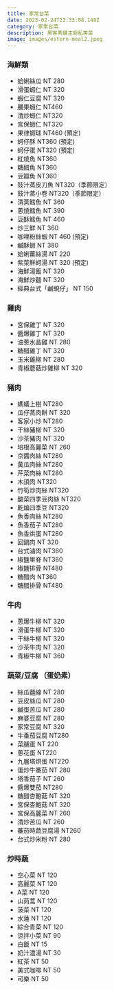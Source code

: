 ```yaml
---
title: 家常台菜
date: 2023-02-24T22:33:08.148Z
category: 家常台菜
description: 黑客茶舖主廚私房菜
image: images/estern-meal2.jpeg
---
```

### 海鮮類

* 蛤蜊絲瓜 NT 280
* 滑蛋蝦仁 NT 320
* 蝦仁豆腐 NT 320
* 腰果蝦仁 NT460
* 清炒蝦仁 NT320
* 宮保蝦仁 NT320
* 果律蝦球 NT460 (預定)
* 蚵仔酥 NT360 (預定)
* 蚵仔蛋 NT320 (預定)
* 紅燒魚 NT360
* 糖醋魚 NT360
* 豆瓣魚  NT360
* 豉汁蒸皮刀魚   NT320（季節限定）
* 鼓汁蒸小卷   NT320（季節限定）
* 清蒸鱈魚 NT 360
* 蔥燒鱈魚 NT 390
* 豆酥鱈魚 NT 460
* 炒三鮮  NT 360
* 咖哩粉絲蝦  NT 460 (預定)
* 鹹酥蝦  NT 380
* 蛤蜊薑絲湯  NT 220
* 紫菜鮮蚵湯 NT 320 (預定)
* 海鮮湯飯  NT 320
* 海鮮炒麵  NT 320
* 經典台式「鹹蜆仔」 NT 150

### 雞肉

* 宮保雞丁  NT 320 
* 醬爆雞丁 NT 320
* 油蔥水晶雞 NT 280
* 糖醋雞丁 NT 320
* 玉米雞柳  NT 280
* 青椒蘑菇炒雞柳 NT 320

### 豬肉

* 螞蟻上樹 NT280
* 瓜仔蒸肉餅 NT 320
* 客家小炒 NT280 
* 干絲豬柳 NT 320
* 沙茶豬肉 NT 320 
* 培根高麗菜  NT 260
* 京醬肉絲 NT280
* 黃瓜肉絲  NT280
* 芹菜肉絲  NT280
* 木須肉  NT320
* 竹筍炒肉絲   NT320
* 酸菜四季豆肉絲  NT320
* 乾煸四季豆  NT320
* 魚香肉絲  NT280 
* 魚香茄子  NT280
* 魚香烘蛋  NT280
* 回鍋肉 NT 320 
* 台式滷肉  NT360
* 椒鹽里脊  NT360
* 椒鹽排骨  NT480
* 糖醋肉  NT360
* 糖醋排骨  NT480

### 牛肉

* 蔥爆牛柳 NT 320 
* 滑蛋牛柳 NT 320
* 干絲牛柳 NT 320
* 沙茶牛肉 NT 320 
* 青椒牛柳 NT 360

### 蔬菜/豆腐 （蛋奶素）

* 絲瓜麵線 NT 280
* 豆皮絲瓜  NT 280
* 鹹蛋苦瓜  NT 280
* 麻婆豆腐  NT 280
* 家常豆腐  NT 320
* 牛番茄豆腐  NT280
* 菜脯蛋  NT 220
* 蔥花蛋  NT220
* 九層塔烘蛋  NT220
* 蛋炒牛番茄  NT 280
* 塔香茄子 NT 260
* 醬爆雙茄   NT280
* 糖醋杏鮑菇  NT 320 
* 宮保杏鮑菇  NT 320 
* 宮保高麗菜  NT 260
* 清炒苦瓜  NT 260
* 蕃茄時蔬豆腐湯  NT260
* 台式炒米粉   NT 280

### 炒時蔬

* 空心菜 NT 120
* 高麗菜 NT 120
* A菜 NT 120
* 山茼蒿 NT 120
* 菠菜 NT 120
* 水蓮 NT 120
* 綜合青菜 NT 120
* 涼拌小菜  NT 90
* 白飯 NT 15
* 奶汁濃湯 NT 30
* 紅茶  NT 50
* 美式咖啡 NT 50
* 可樂 NT 50